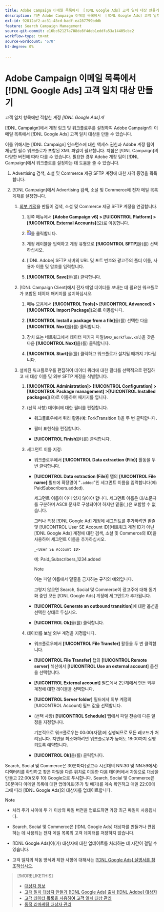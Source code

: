 ```yaml
---
title: Adobe Campaign 이메일 목록에서  [!DNL Google Ads] 고객 일치 대상 만들기
description: 기존 Adobe Campaign 이메일 목록에서  [!DNL Google Ads] 고객 일치 대상자를 만드는 방법을 알아봅니다.
exl-id: 92812af2-ac31-48cd-badf-ea287799bddb
feature: Search Campaign Management
source-git-commit: e16bc62127a708de8f4deb1eddfa53a14405cbc2
workflow-type: tm+mt
source-wordcount: '670'
ht-degree: 0%

---
```


# Adobe Campaign 이메일 목록에서 [!DNL Google Ads] 고객 일치 대상 만들기

고객 일치 항목에만 적합한 계정 *[!DNL Google Ads]개*

[!DNL Campaign]에서 계정 링크 및 워크플로우를 설정하여 Adobe Campaign의 이메일 목록에서 [!DNL Google Ads] 고객 일치 대상을 만들 수 있습니다.

이를 위해서는 [!DNL Campaign] 인스턴스에 대한 액세스 권한과 Adobe 계정 팀이 제공할 필수 워크플로가 포함된 XML 파일이 필요합니다. 지침은 [!DNL Campaign]의 다양한 버전에 따라 다를 수 있습니다. 필요한 경우 Adobe 계정 팀이 [!DNL Campaign]에서 워크플로를 설정하는 데 도움을 줄 수 있습니다.

1. Advertising 검색, 소셜 및 Commerce 제공 SFTP 계정에 대한 자격 증명을 획득합니다.

1. [!DNL Campaign]에서 Advertising 검색, 소셜 및 Commerce에 전자 메일 목록 게재를 설정합니다.

   1. [외부 계정](https://experienceleague.adobe.com/docs/campaign-standard/using/administrating/application-settings/external-accounts.html)을 만들어 검색, 소셜 및 Commerce 제공 SFTP 계정을 연결합니다.

      1. 왼쪽 메뉴에서 **\[Adobe Campaign v6\] > [!UICONTROL Platform] >[!UICONTROL External Accounts]**(으)로 이동합니다.

      1. ![계정 만들기](/help/search-social-commerce/assets/campaign-create-account.png "계정 만들기")를 클릭합니다.

      1. 계정 레이블을 입력하고 계정 유형으로 **[!UICONTROL SFTP]**&#x200B;을(를) 선택하십시오.

      1. [!DNL Adobe] SFTP 서버의 URL 및 포트 번호와 광고주의 폴더 이름, 사용자 이름 및 암호를 입력합니다.

      1. **[!UICONTROL Save]**&#x200B;을(를) 클릭합니다.

   1. [!DNL Campaign Client]에서 전자 메일 데이터를 보내는 데 필요한 워크플로가 포함된 데이터 패키지를 설치하십시오.

      1. 메뉴 모음에서 **[!UICONTROL Tools]> [!UICONTROL Advanced] >[!UICONTROL Import Package]**(으)로 이동합니다.

      1. **[!UICONTROL Install a package from a file]**&#x200B;을(를) 선택한 다음 **[!UICONTROL Next]**&#x200B;을(를) 클릭합니다.

      1. 장치 또는 네트워크에서 데이터 패키지 파일(`AMO_Workflow.xml`)을 찾은 다음 **[!UICONTROL Next]**&#x200B;을(를) 클릭합니다.

      1. **[!UICONTROL Start]**&#x200B;을(를) 클릭하고 워크플로가 설치될 때까지 기다립니다.

   1. 설치된 워크플로우를 편집하여 데이터 쿼리에 대한 필터를 선택적으로 편집하고 새 대상 이름 및 외부 SFTP 계정을 식별합니다.

      1. **[!UICONTROL Administration]> [!UICONTROL Configuration] > [!UICONTROL Package management] >[!UICONTROL Installed packages]**(으)로 이동하여 패키지를 엽니다.

      1. (선택 사항) 데이터에 대한 필터를 편집합니다.

         * 워크플로우에서 쿼리 활동(예: ForkTransition 1)을 두 번 클릭합니다.

         * 필터 표현식을 편집합니다.

         * **[!UICONTROL Finish]**&#x200B;을(를) 클릭합니다.

      1. 세그먼트 이름 지정:

         * 워크플로우에서 **[!UICONTROL Data extraction (File)]** 활동을 두 번 클릭합니다.

         * **[!UICONTROL Data extraction (File)]** 탭의 **[!UICONTROL File name]** 필드에 확장명이 &quot;`.added`&quot;인 세그먼트 이름을 입력합니다(예: PaidSubscribers.added).

           세그먼트 이름이 이미 있지 않아야 합니다. 세그먼트 이름은 대/소문자를 구분하며 ASCII 문자로 구성되어야 하지만 밑줄(`_`)은 포함할 수 없습니다.

           그러나 특정 [!DNL Google Ad] 계정에 세그먼트를 추가하려면 밑줄 및 [!UICONTROL User SE Account ID](네트워크 계정 ID가 아닌 [!DNL Google Ads] 계정에 대한 검색, 소셜 및 Commerce의 ID)을 사용하여 세그먼트 이름을 추가하십시오.

           `_<User SE Account ID>`

           예: Paid_Subscribers_1234.added

           >[!NOTE]
           >
           >이는 파일 이름에서 밑줄을 금지하는 규칙의 예외입니다.

           그렇지 않으면 Search, Social 및 Commerce이 광고주에 대해 동기화 중인 모든 [!DNL Google Ads] 계정에 세그먼트가 추가됩니다.

         * **[!UICONTROL Generate an outbound transition]**&#x200B;에 대한 옵션을 선택한 상태로 두십시오.

         * **[!UICONTROL Ok]**&#x200B;을(를) 클릭합니다.

      1. 데이터를 보낼 외부 계정을 지정합니다.

         * 워크플로우에서 **[!UICONTROL File Transfer]** 활동을 두 번 클릭합니다.

         * **[!UICONTROL File Transfer]** 탭의 **[!UICONTROL Remote server]** 섹션에서 **[!UICONTROL Use an external account]** 옵션을 선택합니다.

         * **[!UICONTROL External account]** 필드에서 2단계에서 만든 외부 계정에 대한 레이블을 선택합니다.

         * **[!UICONTROL Server folder]** 필드에서 외부 계정의 [!UICONTROL Account] 필드 값을 선택합니다.

         * (선택 사항) **[!UICONTROL Schedule]** 탭에서 파일 전송에 다른 일정을 지정합니다.

           기본적으로 워크플로우는 00:00(자정)에 실행되므로 모든 레코드가 처리됩니다. 지연을 최소화하려면 워크플로우가 늦어도 18:00까지 실행되도록 예약합니다.

         * **[!UICONTROL Ok]**&#x200B;을(를) 클릭합니다.

Search, Social 및 Commerce은 30분마다(광고주 시간대의 NN:30 및 NN:59에서) 디렉터리를 확인하고 찾은 파일을 다른 위치로 이동한 다음 데이터에서 자동으로 대상을 만들고 22:00(오후 10) Google으로 푸시합니다. Search, Social 및 Commerce은 30분마다 이메일 목록에 대한 업데이트(추가 및 빼기)를 계속 확인하고 매일 22:00에 그에 따라 [!DNL Google Ads]의 대상자를 업데이트합니다.

>[!NOTE]
>
>* 처리 주기 사이에 두 개 이상의 파일 버전을 업로드하면 가장 최근 파일이 사용됩니다.
>
>* Search, Social 및 Commerce은 [!DNL Google Ads] 대상자를 만들거나 편집하는 데 사용되는 전자 메일 목록의 고객 데이터를 저장하지 않습니다.
>
>* [!DNL Google Ads]이(가) 대상자에 대한 업데이트를 처리하는 데 시간이 걸릴 수 있습니다.
>
>* 고객 일치의 작동 방식과 제한 사항에 대해서는 [[!DNL Google Ads] 설명서를 참조하십시오](https://support.google.com/displayvideo/answer/9539301).

>[!MORELIKETHIS]
>
>* [대상자 정보](audience-about.md)
>* [고객 일치 대상자 만들기 [!DNL Google Ads] 출처 [!DNL Adobe] 대상자](google-audience-from-adobe-audience.md)
>* [고객 데이터 목록을 사용하여 고객 일치 대상 관리](audience-from-customer-data-list.md)
>* [동적 리마케팅 대상자 관리](audience-dynamic-remarketing-manage.md)
